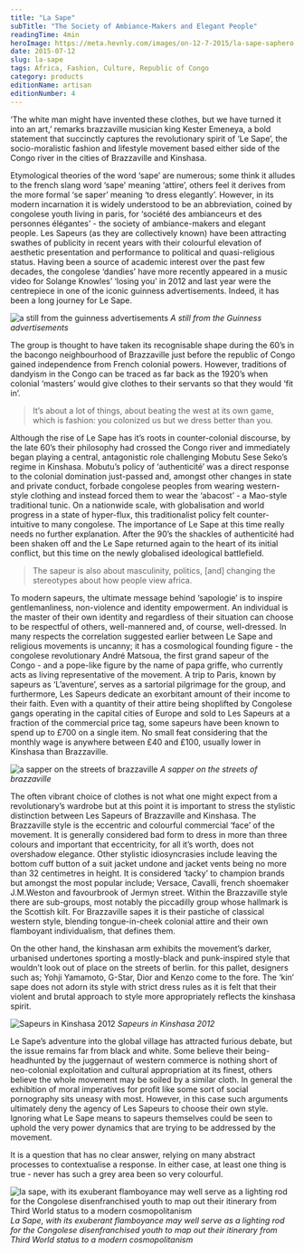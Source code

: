 ```yaml
---
title: "La Sape"
subTitle: "The Society of Ambiance-Makers and Elegant People"
readingTime: 4min
heroImage: https://meta.hevnly.com/images/on-12-7-2015/la-sape-saphero.jpg
date: 2015-07-12
slug: la-sape
tags: Africa, Fashion, Culture, Republic of Congo 
category: products
editionName: artisan
editionNumber: 4
---
```


‘The white man might have invented these clothes, but we have turned it into an art,’ remarks brazzaville musician king Kester Emeneya, a bold statement that succinctly captures the revolutionary spirit of ‘Le Sape’, the socio-moralistic fashion and lifestyle movement based either side of the Congo river in the cities of Brazzaville and Kinshasa.

Etymological theories of the word ‘sape’ are numerous; some think it alludes to the french slang word ‘sape' meaning ‘attire’, others feel it derives from the more formal ‘se saper’ meaning ‘to dress elegantly’. However, in its modern incarnation it is widely understood to be an abbreviation, coined by congolese youth living in paris, for ‘société des ambianceurs et des personnes élégantes’ - the society of ambiance-makers and elegant people. Les Sapeurs (as they are collectively known) have been attracting swathes of publicity in recent years with their colourful elevation of aesthetic presentation and performance to political and quasi-religious status. Having been a source of academic interest over the past few decades, the congolese ‘dandies’ have more recently appeared in a music video for Solange Knowles’ ‘losing you’ in 2012 and last year were the centrepiece in one of the iconic guinness advertisements. Indeed, it has been a long journey for Le Sape.

![a still from the guinness advertisements](https://meta.hevnly.com/images/on-12-7-2015/la-sape-guinness.jpg)
*A still from the Guinness advertisements*

The group is thought to have taken its recognisable shape during the 60’s in the bacongo neighbourhood of Brazzaville just before the republic of Congo gained independence from French colonial powers. However, traditions of dandyism in the Congo can be traced as far back as the 1920’s when colonial ‘masters’ would give clothes to their servants so that they would ‘fit in’.

>It’s about a lot of things, about beating the west at its own game, which is fashion: you colonized us but we dress better than you.

Although the rise of Le Sape has it’s roots in counter-colonial discourse, by the late 60’s their philosophy had crossed the Congo river and immediately began playing a central, antagonistic role challenging Mobutu Sese Seko’s regime in Kinshasa. Mobutu’s policy of ‘authenticité’ was a direct response to the colonial domination just-passed and, amongst other changes in state and private conduct, forbade congolese peoples from wearing western-style clothing and instead forced them to wear the ‘abacost’ - a Mao-style traditional tunic. On a nationwide scale, with globalisation and world progress in a state of hyper-flux, this traditionalist policy felt counter-intuitive to many congolese. The importance of Le Sape at this time really needs no further explanation. After the 90’s the shackles of authenticité had been shaken off and the Le Sape returned again to the heart of its initial conflict, but this time on the newly globalised ideological battlefield.

>The sapeur is also about masculinity, politics, [and] changing the stereotypes about how people view africa.

To modern sapeurs, the ultimate message behind ‘sapologie’ is to inspire gentlemanliness, non-violence and identity empowerment. An individual is the master of their own identity and regardless of their situation can choose to be respectful of others, well-mannered and, of course, well-dressed. In many respects the correlation suggested earlier between Le Sape and religious movements is uncanny; it has a cosmological founding figure - the congolese revolutionary André Matsoua, the first grand sapeur of the Congo - and a pope-like figure by the name of papa griffe, who currently acts as living representative of the movement. A trip to Paris, known by sapeurs as ‘L’aventure’, serves as a sartorial pilgrimage for the group, and furthermore, Les Sapeurs dedicate an exorbitant amount of their income to their faith. Even with a quantity of their attire being shoplifted by Congolese gangs operating in the capital cities of Europe and sold to Les Sapeurs at a fraction of the commercial price tag, some sapeurs have been known to spend up to £700 on a single item. No small feat considering that the monthly wage is anywhere between £40 and £100, usually lower in Kinshasa than Brazzaville.

![a sapper on the streets of brazzaville](https://meta.hevnly.com/images/on-12-7-2015/la-sape-braz.jpg)
*A sapper on the streets of brazzaville*

The often vibrant choice of clothes is not what one might expect from a revolutionary’s wardrobe but at this point it is important to stress the stylistic distinction between Les Sapeurs of Brazzaville and Kinshasa. The Brazzaville style is the eccentric and colourful commercial ‘face’ of the movement. It is generally considered bad form to dress in more than three colours and important that eccentricity, for all it’s worth, does not overshadow elegance. Other stylistic idiosyncrasies include leaving the bottom cuff button of a suit jacket undone and jacket vents being no more than 32 centimetres in height. It is considered ‘tacky’ to champion brands but amongst the most popular include; Versace, Cavalli, french shoemaker J.M.Weston and favourbrook of Jermyn street. Within the Brazzaville style there are sub-groups, most notably the piccadilly group whose hallmark is the Scottish kilt. For Brazzaville sapes it is their pastiche of classical western style, blending tongue-in-cheek colonial attire and their own flamboyant individualism, that defines them.

On the other hand, the kinshasan arm exhibits the movement’s darker, urbanised undertones sporting a mostly-black and punk-inspired style that wouldn’t look out of place on the streets of berlin. for this pallet, designers such as; Yohji Yamamoto, G-Star, Dior and Kenzo come to the fore. The ‘kin’ sape does not adorn its style with strict dress rules as it is felt that their violent and brutal approach to style more appropriately reflects the kinshasa spirit.

![Sapeurs in Kinshasa 2012](https://meta.hevnly.com/images/on-12-7-2015/la-sape-k-7.jpg)
*Sapeurs in Kinshasa 2012*

Le Sape’s adventure into the global village has attracted furious debate, but the issue remains far from black and white. Some believe their being-headhunted by the juggernaut of western commerce is nothing short of neo-colonial exploitation and cultural appropriation at its finest, others believe the whole movement may be soiled by a similar cloth. In general the exhibition of moral imperatives for profit like some sort of social pornography sits uneasy with most. However, in this case such arguments ultimately deny the agency of Les Sapeurs to choose their own style. Ignoring what Le Sape means to sapeurs themselves could be seen to uphold the very power dynamics that are trying to be addressed by the movement.

It is a question that has no clear answer, relying on many abstract processes to contextualise a response. In either case, at least one thing is true - never has such a grey area been so very colourful.

![la sape, with its exuberant flamboyance may well serve as a lighting rod for the Congolese disenfranchised youth to map out their itinerary from Third World status to a modern cosmopolitanism](https://meta.hevnly.com/images/on-12-7-2015/la-sape-sape.jpg)
*La Sape, with its exuberant flamboyance may well serve as a lighting rod for the Congolese disenfranchised youth to map out their itinerary from Third World status to a modern cosmopolitanism*

